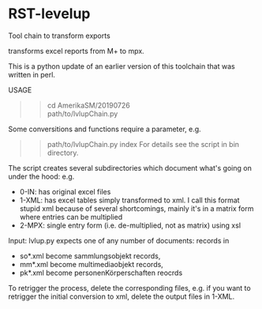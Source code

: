 # RST-levelup
Tool chain to transform exports

transforms excel reports from M+ to mpx. 

This is a python update of an earlier version of this toolchain that was written in perl.

USAGE
>>cd AmerikaSM/20190726  
>>path/to/lvlupChain.py

Some conversitions and functions require a parameter, e.g.
>>path/to/lvlupChain.py index
For details see the script in bin directory.

The script creates several subdirectories which document what's going on under the hood: e.g.

- 0-IN: has original excel files
- 1-XML: has excel tables simply transformed to xml. I call this format stupid xml because of several shortcomings, mainly it's in a matrix form where  entries can be  multiplied
- 2-MPX: single entry form (i.e. de-multiplied, not as matrix) using xsl

Input: lvlup.py expects one of any number of documents: records in 
- so*.xml become sammlungsobjekt records,
- mm*.xml become multimediaobjekt records, 
- pk*.xml become personenKörperschaften reocrds

To retrigger the process, delete the corresponding files, e.g. if you want to retrigger the initial conversion to xml,
delete the output files in 1-XML.
